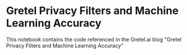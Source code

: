 # Gretel Privacy Filters and Machine Learning Accuracy

This notebook contains the code referenced in the Gretel.ai blog "Gretel Privacy Filters and Machine Learning Accuracy"

